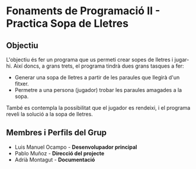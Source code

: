 # Fonaments de Programació II - Practica Sopa de Lletres

## Objectiu
L'objectiu és fer un programa que us permeti crear sopes de lletres i jugar-hi. Així doncs, a
grans trets, el programa tindrà dues grans tasques a fer:

* Generar una sopa de lletres a partir de les paraules que llegirà d'un fitxer.
* Permetre a una persona (jugador) trobar les paraules amagades a la sopa.

També es contempla la possibilitat que el jugador es rendeixi, i el programa reveli la solució
a la sopa de lletres.

## Membres i Perfils del Grup
* Luis Manuel Ocampo - **Desenvolupador principal**
* Pablo Muñoz - **Direcció del projecte**
* Adrià Montagut - **Documentació**
